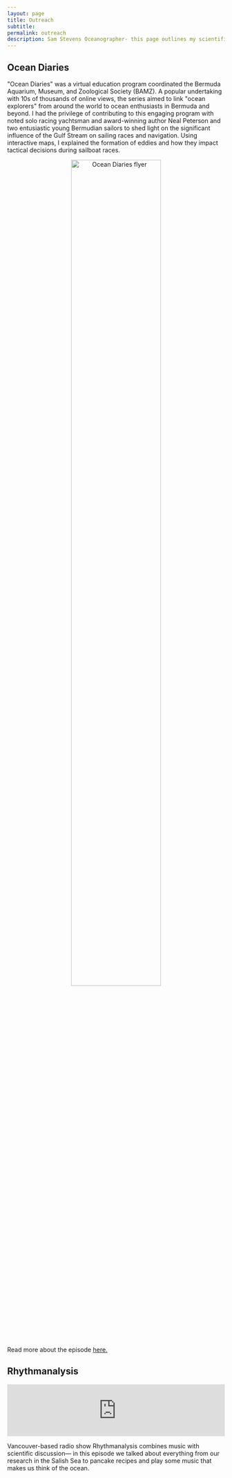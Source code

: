 ```yaml
---
layout: page
title: Outreach
subtitle: 
permalink: outreach
description: Sam Stevens Oceanographer- this page outlines my scientific outreach
---
```


<!-- Google tag (gtag.js) -->
<script async src="https://www.googletagmanager.com/gtag/js?id=G-XFFDFDXETF"></script>
<script>
  window.dataLayer = window.dataLayer || [];
  function gtag(){dataLayer.push(arguments);}
  gtag('js', new Date());

  gtag('config', 'G-XFFDFDXETF');
</script>

<style>
h1 {text-align: center;}
h3 {text-align: justify;}
figure {text-align: center;}
</style>


<!--<h1>Outreach</h1>-->

<h2>Ocean Diaries</h2>

<p> "Ocean Diaries" was a virtual education program coordinated the Bermuda Aquarium, Museum, and Zoological Society (BAMZ). A popular undertaking with 10s of thousands of online views, the series aimed to link "ocean explorers" from around the world to ocean enthusiasts in Bermuda and beyond. I had the privilege of contributing to this engaging program with noted solo racing yachtsman and award-winning author Neal Peterson and two entusiastic young Bermudian sailors to shed light on the significant influence of the Gulf Stream on sailing races and navigation. Using interactive maps, I explained the formation of eddies and how they impact tactical decisions during sailboat races. </p>

<figure>
  <img src="/assets/img/ODiaries.jpeg" alt="Ocean Diaries flyer" style="width:70%">
</figure>


Read more about the episode <a href="https://bios.asu.edu/currents/the-science-behind-successful-sailboat-racing/">here.</a> 

<h2>Rhythmanalysis</h2>

<iframe width="100%" height="120" src="https://www.mixcloud.com/widget/iframe/?feed=https%3A%2F%2Fwww.mixcloud.com%2Fbsidedotradio%2Frhythmanalysis-w-max-cohen-episode-3%2F&hide_cover=1&hide_tracklist=1&autoplay=1&auto_play=true" frameborder="0"></iframe>

<p> Vancouver-based radio show Rhythmanalysis combines music with scientific discussion— in this episode we talked about everything from our research in the Salish Sea to pancake recipes and play some music that makes us think of the ocean.</p>

